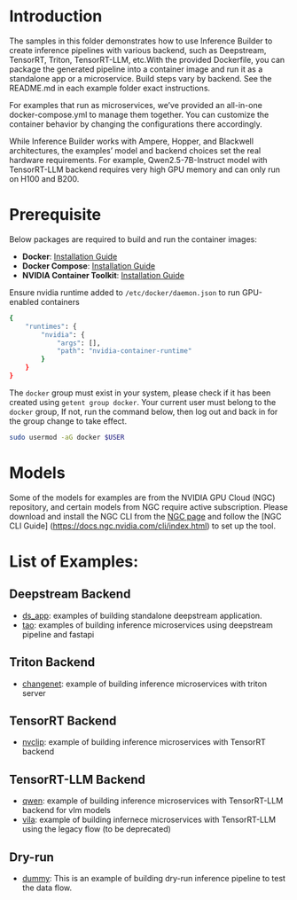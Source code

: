 # Introduction

The samples in this folder demonstrates how to use Inference Builder to create inference pipelines with various backend, such as Deepstream, TensorRT, Triton, TensorRT-LLM, etc.With the provided Dockerfile, you can package the generated pipeline into a container image and run it as a standalone app or a microservice. Build steps vary by backend. See the README.md in each example folder exact instructions.

For examples that run as microservices, we’ve provided an all-in-one docker-compose.yml to manage them together. You can customize the container behavior by changing the configurations there accordingly.

While Inference Builder works with Ampere, Hopper, and Blackwell architectures, the examples’ model and backend choices set the real hardware requirements. For example, Qwen2.5-7B-Instruct model with TensorRT-LLM backend requires very high GPU memory and can only run on H100 and B200.

# Prerequisite

Below packages are required to build and run the container images:

- **Docker**: [Installation Guide](https://docs.docker.com/desktop/setup/install/linux/)
- **Docker Compose**: [Installation Guide](https://docs.docker.com/desktop/setup/install/linux/)
- **NVIDIA Container Toolkit**: [Installation Guide](https://docs.nvidia.com/datacenter/cloud-native/container-toolkit/latest/install-guide.html)


Ensure nvidia runtime added to `/etc/docker/daemon.json` to run GPU-enabled containers

```bash
{
    "runtimes": {
        "nvidia": {
            "args": [],
            "path": "nvidia-container-runtime"
        }
    }
}
```

The `docker` group must exist in your system, please check if it has been created using `getent group docker`. Your current user must belong to the `docker` group, If not, run the command below, then log out and back in for the group change to take effect.

```bash
sudo usermod -aG docker $USER
```

# Models

Some of the models for examples are from the NVIDIA GPU Cloud (NGC) repository, and certain models from NGC require active subscription. Please download and install the NGC CLI from the [NGC page](https://org.ngc.nvidia.com/setup/installers/cli) and follow the [NGC CLI Guide] (https://docs.ngc.nvidia.com/cli/index.html) to set up the tool.

# List of Examples:

## Deepstream Backend

- [ds_app](./ds_app/): examples of building standalone deepstream application.
- [tao](./tao/): examples of building inference microservices using deepstream pipeline and fastapi

## Triton Backend

- [changenet](./changenet/): example of building inference microservices with triton server

## TensorRT Backend

- [nvclip](./nvclip/): example of building inference microservices with TensorRT backend

## TensorRT-LLM Backend

- [qwen](./qwen/): example of building inference microservices with TensorRT-LLM backend for vlm models
- [vila](./vila/): example of building infernece microservices with TensorRT-LLM using the legacy flow (to be deprecated)

## Dry-run

- [dummy](./dummy/): This is an example of building dry-run inference pipeline to test the data flow.
